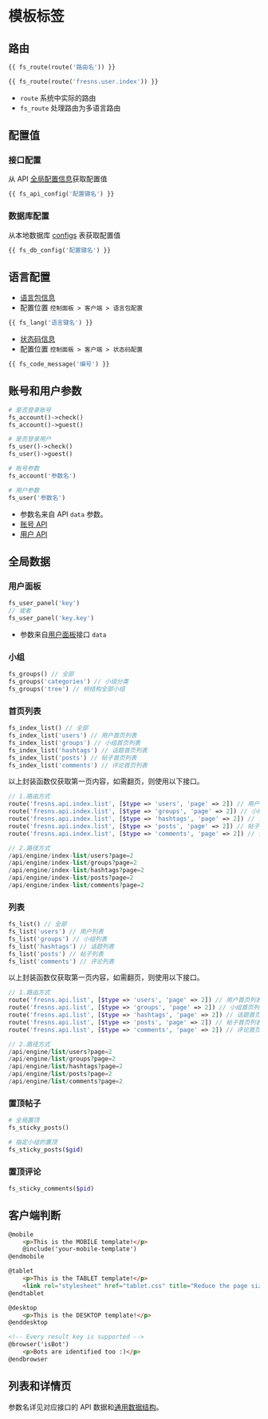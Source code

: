 # 模板标签

## 路由

```php
{{ fs_route(route('路由名')) }}

{{ fs_route(route('fresns.user.index')) }}
```

- `route` 系统中实际的路由
- `fs_route` 处理路由为多语言路由

## 配置值

### 接口配置

从 API [全局配置信息](../../api/global/configs.md)获取配置值

```php
{{ fs_api_config('配置键名') }}
```

### 数据库配置

从本地数据库 [configs](../../database/systems/configs.md) 表获取配置值

```php
{{ fs_db_config('配置键名') }}
```

## 语言配置

- [语言包信息](../../database/dictionary/language-pack.md)
- 配置位置 `控制面板 > 客户端 > 语言包配置`

```php
{{ fs_lang('语言键名') }}
```

- [状态码信息](../../api/error-code.md)
- 配置位置 `控制面板 > 客户端 > 状态码配置`

```php
{{ fs_code_message('编号') }}
```

## 账号和用户参数

```php
# 是否登录账号
fs_account()->check()
fs_account()->guest()

# 是否登录用户
fs_user()->check()
fs_user()->guest()
```

```php
# 账号参数
fs_account('参数名')

# 用户参数
fs_user('参数名')
```

- 参数名来自 API `data` 参数。
- [账号 API](../../api/account/detail.md)
- [用户 API](../../api/user/detail.md)

## 全局数据

### 用户面板

```php
fs_user_panel('key')
// 或者
fs_user_panel('key.key')
```

- 参数来自[用户面板](../../api/user/panel.md)接口 `data`

### 小组

```php
fs_groups() // 全部
fs_groups('categories') // 小组分类
fs_groups('tree') // 树结构全部小组
```

### 首页列表

```php
fs_index_list() // 全部
fs_index_list('users') // 用户首页列表
fs_index_list('groups') // 小组首页列表
fs_index_list('hashtags') // 话题首页列表
fs_index_list('posts') // 帖子首页列表
fs_index_list('comments') // 评论首页列表
```

以上封装函数仅获取第一页内容，如需翻页，则使用以下接口。

```php
// 1.路由方式
route('fresns.api.index.list', [$type => 'users', 'page' => 2]) // 用户首页列表
route('fresns.api.index.list', [$type => 'groups', 'page' => 2]) // 小组首页列表
route('fresns.api.index.list', [$type => 'hashtags', 'page' => 2]) // 话题首页列表
route('fresns.api.index.list', [$type => 'posts', 'page' => 2]) // 帖子首页列表
route('fresns.api.index.list', [$type => 'comments', 'page' => 2]) // 评论首页列表

// 2.路径方式
/api/engine/index-list/users?page=2
/api/engine/index-list/groups?page=2
/api/engine/index-list/hashtags?page=2
/api/engine/index-list/posts?page=2
/api/engine/index-list/comments?page=2
```

### 列表

```php
fs_list() // 全部
fs_list('users') // 用户列表
fs_list('groups') // 小组列表
fs_list('hashtags') // 话题列表
fs_list('posts') // 帖子列表
fs_list('comments') // 评论列表
```

以上封装函数仅获取第一页内容，如需翻页，则使用以下接口。

```php
// 1.路由方式
route('fresns.api.list', [$type => 'users', 'page' => 2]) // 用户首页列表
route('fresns.api.list', [$type => 'groups', 'page' => 2]) // 小组首页列表
route('fresns.api.list', [$type => 'hashtags', 'page' => 2]) // 话题首页列表
route('fresns.api.list', [$type => 'posts', 'page' => 2]) // 帖子首页列表
route('fresns.api.list', [$type => 'comments', 'page' => 2]) // 评论首页列表

// 2.路径方式
/api/engine/list/users?page=2
/api/engine/list/groups?page=2
/api/engine/list/hashtags?page=2
/api/engine/list/posts?page=2
/api/engine/list/comments?page=2
```

### 置顶帖子

```php
# 全局置顶
fs_sticky_posts()

# 指定小组的置顶
fs_sticky_posts($gid)
```

### 置顶评论

```php
fs_sticky_comments($pid)
```

## 客户端判断

```html
@mobile
    <p>This is the MOBILE template!</p>
    @include('your-mobile-template')
@endmobile

@tablet
    <p>This is the TABLET template!</p>
    <link rel="stylesheet" href="tablet.css" title="Reduce the page size, load what the user need">
@endtablet

@desktop
    <p>This is the DESKTOP template!</p>
@enddesktop

<!-- Every result key is supported -->
@browser('isBot')
    <p>Bots are identified too :)</p>
@endbrowser
```

## 列表和详情页

参数名详见对应接口的 API 数据和[通用数据结构](../../api/data-structure.md)。

